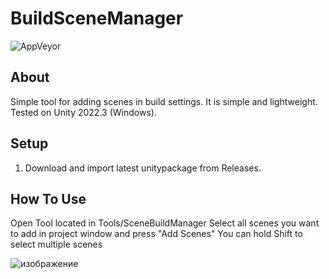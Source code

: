 # BuildSceneManager

![AppVeyor](https://img.shields.io/badge/build-passing-brightgreen)

## About
Simple tool for adding scenes in build settings.
It is simple and lightweight.
Tested on Unity 2022.3 (Windows).

## Setup
1. Download and import latest unitypackage from Releases.
   
## How To Use
Open Tool located in Tools/SceneBuildManager
Select all scenes you want to add in project window and press "Add Scenes"
You can hold Shift to select multiple scenes

![изображение](https://github.com/user-attachments/assets/e5e532f0-d83e-4ccc-9338-da9c3670fd85)

